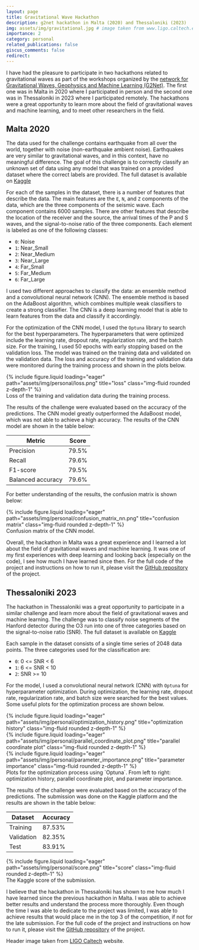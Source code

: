 ```yaml
---
layout: page
title: Gravitational Wave Hackathon
description: g2net hackathon in Malta (2020) and Thessaloniki (2023)
img: assets/img/gravitational.jpg # image taken from www.ligo.caltech.edu/video/gravitational-waves
importance: 2
category: personal
related_publications: false
giscus_comments: false
redirect:
---
```


I have had the pleasure to participate in two hackathons related to gravitational waves as part of the workshops organized by the [network for Gravitational Waves, Geophysics and Machine Learning (G2Net)](https://www.g2net.eu/). The first one was in Malta in 2020 where I participated in person and the second one was in Thessaloniki in 2023 where I participated remotely. The hackathons were a great opportunity to learn more about the field of gravitational waves and machine learning, and to meet other researchers in the field.

## Malta 2020

The data used for the challenge contains earthquake from all over the world, together with noise (non-earthquake ambient noise). Earthquakes are very similar to gravitational waves, and in this context, have no meaningful difference. The goal of this challenge is to correctly classify an unknown set of data using any model that was trained on a provided dataset where the correct labels are provided. The full dataset is available on [Kaggle](https://www.kaggle.com/datasets/zerafachris/g2net-training-school-hackaton)

For each of the samples in the dataset, there is a number of features that describe the data. The main features are the `E`, `N`, and `Z` components of the data, which are the three components of the seismic wave. Each component contains 6000 samples. There are other features that describe the location of the receiver and the source, the arrival times of the P and S waves, and the signal-to-noise ratio of the three components. Each element is labeled as one of the following classes:
- `0`: Noise
- `1`: Near_Small
- `2`: Near_Medium
- `3`: Near_Large
- `4`: Far_Small
- `5`: Far_Medium
- `6`: Far_Large

I used two different approaches to classify the data: an ensemble method and a convolutional neural network (CNN). The ensemble method is based on the AdaBoost algorithm, which combines multiple weak classifiers to create a strong classifier. The CNN is a deep learning model that is able to learn features from the data and classify it accordingly.

For the optimization of the CNN model, I used the `Optuna` library to search for the best hyperparameters. The hyperparameters that were optimized include the learning rate, dropout rate, regularization rate, and the batch size. For the training, I used 50 epochs with early stopping based on the validation loss. The model was trained on the training data and validated on the validation data. The loss and accuracy of the training and validation data were monitored during the training process and shown in the plots below.

<div class="row">
    <div class="col-sm mt-3 mt-md-0">
        {% include figure.liquid loading="eager" path="assets/img/personal/loss.png" title="loss" class="img-fluid rounded z-depth-1" %}
    </div>
</div>
<div class="caption">
    Loss of the training and validation data during the training process.
</div>

The results of the challenge were evaluated based on the accuracy of the predictions. The CNN model greatly outperformed the AdaBoost model, which was not able to achieve a high accuracy. The results of the CNN model are shown in the table below:

| Metric           | Score |
|------------------|-------|
| Precision        | 79.5% |
| Recall           | 79.6% |
| F1-score         | 79.5% |
| Balanced accuracy| 79.6% |

For better understanding of the results, the confusion matrix is shown below:

<div class="row">
    <div class="col-sm mt-3 mt-md-0">
        {% include figure.liquid loading="eager" path="assets/img/personal/confusion_matrix_nn.png" title="confusion matrix" class="img-fluid rounded z-depth-1" %}
    </div>
</div>
<div class="caption">
    Confusion matrix of the CNN model.
</div>

Overall, the hackathon in Malta was a great experience and I learned a lot about the field of gravitational waves and machine learning. It was one of my first experiences with deep learning and looking back (especially on the code), I see how much I have learned since then. For the full code of the project and instructions on how to run it, please visit the [GitHub repository](https://github.com/johnkou97/g2net_malta_hackaton/) of the project.

## Thessaloniki 2023

<!-- In this competition, you will be given a training set of real noise segments of the Hanford detector during the O3 run, in which gravitational wave models were injected at different signal-to-noise ratios (SNR). Your task is to classify each segment into one of three categories: 1) 0<=SNR<6 2) 6 <=SNR <10 and 3) SNR >= 10.

The injections correspond to binary black hole mergers with non-aligned spins, having masses between 7 and 50 times the solar mass, randomly distributed at different sky localizations and inclinations and in a distance ranges that results in signal to noise ratios up to about 50.

Evaluation
The description of the evaluation is as follows (TBD). ## Submission Format The submission file should in csv format and contain a three columns, one for each class, in which the probability that an injection belongs to each class is recorder (from 0 to 1). -->

The hackathon in Thessaloniki was a great opportunity to participate in a similar challenge and learn more about the field of gravitational waves and machine learning. The challenge was to classify noise segments of the Hanford detector during the O3 run into one of three categories based on the signal-to-noise ratio (SNR). The full dataset is available on [Kaggle](https://www.kaggle.com/competitions/g2net-hackathon)

Each sample in the dataset consists of a single time series of 2048 data points. The three categories used for the classification are:
- `0`: 0 <= SNR < 6
- `1`: 6 <= SNR < 10
- `2`: SNR >= 10

For the model, I used a convolutional neural network (CNN) with `Optuna` for hyperparameter optimization. During optimization, the learning rate, dropout rate, regularization rate, and batch size were searched for the best values. Some useful plots for the optimization process are shown below.

<div class="row">
    <div class="col-sm mt-3 mt-md-0">
        {% include figure.liquid loading="eager" path="assets/img/personal/optimization_history.png" title="optimization history" class="img-fluid rounded z-depth-1" %}
    </div>
    <div class="col-sm mt-3 mt-md-0">
        {% include figure.liquid loading="eager" path="assets/img/personal/parallel_coordinate_plot.png" title="parallel coordinate plot" class="img-fluid rounded z-depth-1" %}
    </div>
    <div class="col-sm mt-3 mt-md-0">
        {% include figure.liquid loading="eager" path="assets/img/personal/parameter_importance.png" title="parameter importance" class="img-fluid rounded z-depth-1" %}
    </div>
</div>
<div class="caption">
    Plots for the optimization process using `Optuna`. From left to right: optimization history, parallel coordinate plot, and parameter importance.
</div>

The results of the challenge were evaluated based on the accuracy of the predictions. The submission was done on the Kaggle platform and the results are shown in the table below:

| Dataset    | Accuracy |
|------------|----------|
| Training   | 87.53%   |
| Validation | 82.35%   |
| Test       | 83.91%   |

<div class="row">
    <div class="col-sm mt-3 mt-md-0">
        {% include figure.liquid loading="eager" path="assets/img/personal/score.png" title="score" class="img-fluid rounded z-depth-1" %}
    </div>
</div>
<div class="caption">
    The Kaggle score of the submission.
</div>

I believe that the hackathon in Thessaloniki has shown to me how much I have learned since the previous hackathon in Malta. I was able to achieve better results and understand the process more thoroughly. Even though the time I was able to dedicate to the project was limited, I was able to achieve results that would place me in the top 3 of the competition, if not for the late submission. For the full code of the project and instructions on how to run it, please visit the [GitHub repository](https://github.com/johnkou97/g2net_thessaloniki_hackaton) of the project.

<!-- put note for the header image -->

Header image taken from [LIGO Caltech](https://www.ligo.caltech.edu/video/gravitational-waves) website.